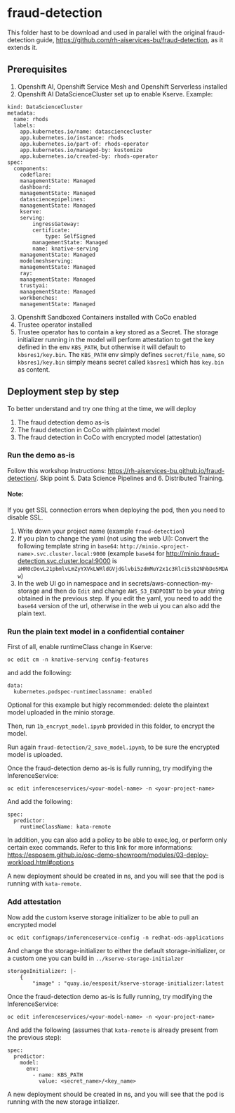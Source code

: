 # fraud-detection

This folder hast to be download and used in parallel with the original fraud-detection guide, <https://github.com/rh-aiservices-bu/fraud-detection>, as it extends it.

## Prerequisites

1. Openshift AI, Openshift Service Mesh and Openshift Serverless installed
2. Openshift AI DataScienceCluster set up to enable Kserve. Example:
```apiVersion: datasciencecluster.opendatahub.io/v1
kind: DataScienceCluster
metadata:
  name: rhods
  labels:
	app.kubernetes.io/name: datasciencecluster
	app.kubernetes.io/instance: rhods
	app.kubernetes.io/part-of: rhods-operator
	app.kubernetes.io/managed-by: kustomize
	app.kubernetes.io/created-by: rhods-operator
spec:
  components:
	codeflare:
  	managementState: Managed
	dashboard:
  	managementState: Managed
	datasciencepipelines:
  	managementState: Managed
	kserve:
  	serving:
    	ingressGateway:
      	certificate:
        	type: SelfSigned
    	managementState: Managed
    	name: knative-serving
  	managementState: Managed
	modelmeshserving:
  	managementState: Managed
	ray:
  	managementState: Managed
	trustyai:
  	managementState: Managed
	workbenches:
  	managementState: Managed
```
3. Openshift Sandboxed Containers installed with CoCo enabled
4. Trustee operator installed
5. Trustee operator has to contain a key stored as a Secret. The storage initializer running in the model will perform attestation to get the key defined in the env `KBS_PATH`, but otherwise it will default to `kbsres1/key.bin`. The `KBS_PATH` env simply defines `secret/file_name`, so `kbsres1/key.bin` simply means secret called `kbsres1` which has `key.bin` as content.


## Deployment step by step
To better understand and try one thing at the time, we will deploy

1. The fraud detection demo as-is
2. The fraud detection in CoCo with plaintext model
3. The fraud detection in CoCo with encrypted model (attestation)

### Run the demo as-is

Follow this workshop Instructions: <https://rh-aiservices-bu.github.io/fraud-detection/>. Skip point 5. Data Science Pipelines and 6. Distributed Training.

#### Note:
If you get SSL connection errors when deploying the pod, then you need to disable SSL.

1. Write down your project name (example `fraud-detection`)
2. If you plan to change the yaml (not using the web UI): Convert the following template string in `base64`: `http://minio.<project-name>.svc.cluster.local:9000` (example `base64` for http://minio.fraud-detection.svc.cluster.local:9000 is `aHR0cDovL21pbmlvLmZyYXVkLWRldGVjdGlvbi5zdmMuY2x1c3Rlci5sb2NhbDo5MDAw`)
3. In the web UI go in namespace <project name> and in secrets/aws-connection-my-storage and then do `Edit` and change `AWS_S3_ENDPOINT` to be your string obtained in the previous step. If you edit the yaml, you need to add the `base64` version of the url, otherwise in the web ui you can also add the plain text.

### Run the plain text model in a confidential container

First of all, enable runtimeClass change in Kserve:
```
oc edit cm -n knative-serving config-features
```
and add the following:
```
data:
  kubernetes.podspec-runtimeclassname: enabled
```

Optional for this example but higly recommended: delete the plaintext model uploaded in the minio storage.

Then, run `1b_encrypt_model.ipynb` provided in this folder, to encrypt the model.

Run again `fraud-detection/2_save_model.ipynb`, to be sure the encrypted model is uploaded.

Once the fraud-detection demo as-is is fully running, try modifying the InferenceService:
```
oc edit inferenceservices/<your-model-name> -n <your-project-name>
```
And add the following:
```
spec:
  predictor:
    runtimeClassName: kata-remote
```
In addition, you can also add a policy to be able to exec,log, or perform only certain exec commands. Refer to this link for more informations: https://esposem.github.io/osc-demo-showroom/modules/03-deploy-workload.html#options

A new deployment should be created in <your-project-name> ns, and you will see that the pod is running with `kata-remote`.

### Add attestation

Now add the custom kserve storage initializer to be able to pull an encrypted model
```
oc edit configmaps/inferenceservice-config -n redhat-ods-applications
```
And change the storage-initializer to either the default storage-initializer, or a custom one you can build in `../kserve-storage-initialzer`
```
storageInitializer: |-
    {
        "image" : "quay.io/eesposit/kserve-storage-initializer:latest
```

Once the fraud-detection demo as-is is fully running, try modifying the InferenceService:
```
oc edit inferenceservices/<your-model-name> -n <your-project-name>
```

And add the following (assumes that `kata-remote` is already present from the previous step):
```
spec:
  predictor:
    model:
      env:
        - name: KBS_PATH
          value: <secret_name>/<key_name>
```

A new deployment should be created in <your-project-name> ns, and you will see that the pod is running with the new storage intializer.
